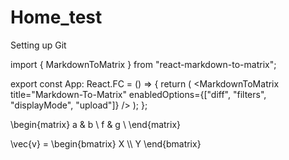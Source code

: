 # Home_test
Setting up Git

import { MarkdownToMatrix } from "react-markdown-to-matrix";

export const App: React.FC = () => {
  return (
    <MarkdownToMatrix
      title="Markdown-To-Matrix"
      enabledOptions={["diff", "filters", "displayMode", "upload"]}
    />
  );
};

\begin{matrix}
  a & b \\
  f & g \\
 \end{matrix}
 
\vec{v} = \begin{bmatrix} X \\\ Y \end{bmatrix}

